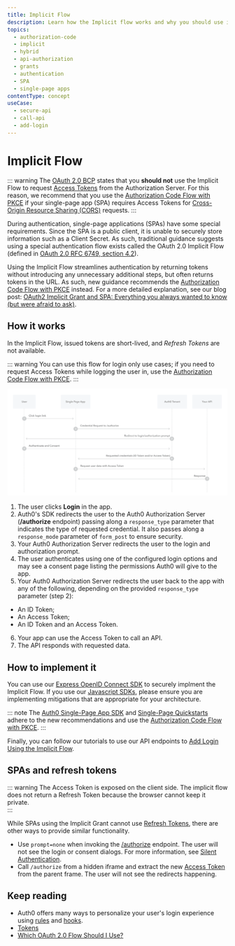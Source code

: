 ```yaml
---
title: Implicit Flow
description: Learn how the Implicit flow works and why you should use it for single-page apps (SPAs).
topics:
  - authorization-code
  - implicit
  - hybrid
  - api-authorization
  - grants
  - authentication
  - SPA
  - single-page apps
contentType: concept
useCase:
  - secure-api
  - call-api
  - add-login
---
```

# Implicit Flow

::: warning
The [OAuth 2.0 BCP](https://tools.ietf.org/html/draft-ietf-oauth-security-topics-09#section-2.1.2) states that you **should not** use the Implicit Flow to request [Access Tokens](/tokens/access-tokens) from the Authorization Server. For this reason, we recommend that you use the [Authorization Code Flow with PKCE](/flows/concepts/auth-code-pkce) if your single-page app (SPA) requires Access Tokens for [Cross-Origin Resource Sharing (CORS)](/cross-origin-authentication#what-is-cross-origin-authentication) requests.
:::

During authentication, single-page applications (SPAs) have some special requirements. Since the SPA is a public client, it is unable to securely store information such as a Client Secret. As such, traditional guidance suggests using a special authentication flow exists called the OAuth 2.0 Implicit Flow (defined in [OAuth 2.0 RFC 6749, section 4.2](https://tools.ietf.org/html/rfc6749#section-4.2)). 

Using the Implicit Flow streamlines authentication by returning tokens without introducing any unnecessary additional steps, but often returns tokens in the URL. As such, new guidance recommends the [Authorization Code Flow with PKCE](/flows/concepts/auth-code-pkce) instead. For a more detailed explanation, see our blog post: [OAuth2 Implicit Grant and SPA: Everything you always wanted to know (but were afraid to ask)](https://auth0.com/blog/oauth2-implicit-grant-and-spa/).

## How it works

In the Implicit Flow, issued tokens are short-lived, and <dfn data-key="refresh-token">Refresh Tokens</dfn> are not available.

::: warning
You can use this flow for login only use cases; if you need to request Access Tokens while logging the user in, use the [Authorization Code Flow with PKCE](/flows/concepts/auth-code-pkce).
:::

![Implicit Flow Authentication Sequence](/media/articles/flows/concepts/auth-sequence-implicit.png)

1. The user clicks **Login** in the app.
2. Auth0's SDK redirects the user to the Auth0 Authorization Server (**/authorize** endpoint) passing along a `response_type` parameter that indicates the type of requested credential. It also passes along a `response_mode` parameter of `form_post` to ensure security.
3. Your Auth0 Authorization Server redirects the user to the login and authorization prompt.
4. The user authenticates using one of the configured login options and may see a consent page listing the permissions Auth0 will give to the app.
5. Your Auth0 Authorization Server redirects the user back to the app with any of the following, depending on the provided `response_type` parameter (step 2):
* An ID Token;
* An Access Token;
* An ID Token and an Access Token.
6. Your app can use the Access Token to call an API.
7. The API responds with requested data.

## How to implement it

You can use our [Express OpenID Connect SDK](https://www.npmjs.com/package/express-openid-connect) to securely implment the Implicit Flow. If you use our [Javascript SDKs](/libraries), please ensure you are implementing mitigations that are appropriate for your architecture.

::: note
The [Auth0 Single-Page App SDK](/libraries/auth0-spa-js) and [Single-Page Quickstarts](/quickstart/spa) adhere to the new recommendations and use the [Authorization Code Flow with PKCE](/flows/concepts/auth-code-pkce).
:::

Finally, you can follow our tutorials to use our API endpoints to [Add Login Using the Implicit Flow](/flows/guides/implicit/add-login-implicit).

## SPAs and refresh tokens

::: warning
The Access Token is exposed on the client side. The implicit flow does not return a Refresh Token because the browser cannot keep it private.  
:::

While SPAs using the Implicit Grant cannot use [Refresh Tokens](/tokens/concepts/refresh-tokens), there are other ways to provide similar functionality. 

- Use `prompt=none` when invoking the [/authorize](/api/authentication#implicit-grant) endpoint. The user will not see the login or consent dialogs. For more information, see [Silent Authentication](/api-auth/tutorials/silent-authentication). 
- Call `/authorize` from a hidden iframe and extract the new [Access Token](/tokens/concepts/access-tokens) from the parent frame. The user will not see the redirects happening.

## Keep reading

- Auth0 offers many ways to personalize your user's login experience using [rules](/rules) and [hooks](/hooks).
- [Tokens](/tokens)
- [Which OAuth 2.0 Flow Should I Use?](/api-auth/which-oauth-flow-to-use)
